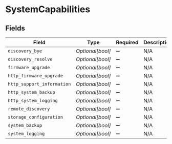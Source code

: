 # SystemCapabilities


## Fields

| Field                      | Type                       | Required                   | Description                |
| -------------------------- | -------------------------- | -------------------------- | -------------------------- |
| `discovery_bye`            | *Optional[bool]*           | :heavy_minus_sign:         | N/A                        |
| `discovery_resolve`        | *Optional[bool]*           | :heavy_minus_sign:         | N/A                        |
| `firmware_upgrade`         | *Optional[bool]*           | :heavy_minus_sign:         | N/A                        |
| `http_firmware_upgrade`    | *Optional[bool]*           | :heavy_minus_sign:         | N/A                        |
| `http_support_information` | *Optional[bool]*           | :heavy_minus_sign:         | N/A                        |
| `http_system_backup`       | *Optional[bool]*           | :heavy_minus_sign:         | N/A                        |
| `http_system_logging`      | *Optional[bool]*           | :heavy_minus_sign:         | N/A                        |
| `remote_discovery`         | *Optional[bool]*           | :heavy_minus_sign:         | N/A                        |
| `storage_configuration`    | *Optional[bool]*           | :heavy_minus_sign:         | N/A                        |
| `system_backup`            | *Optional[bool]*           | :heavy_minus_sign:         | N/A                        |
| `system_logging`           | *Optional[bool]*           | :heavy_minus_sign:         | N/A                        |